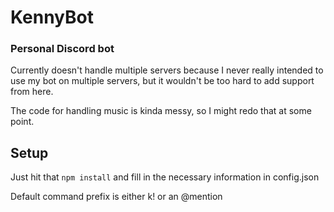 # KennyBot
### Personal Discord bot

Currently doesn't handle multiple servers because I never really intended to use my bot on multiple servers, but it wouldn't be too hard to add support from here.

The code for handling music is kinda messy, so I might redo that at some point.

## Setup
Just hit that `npm install` and fill in the necessary information in config.json

Default command prefix is either k! or an @mention
